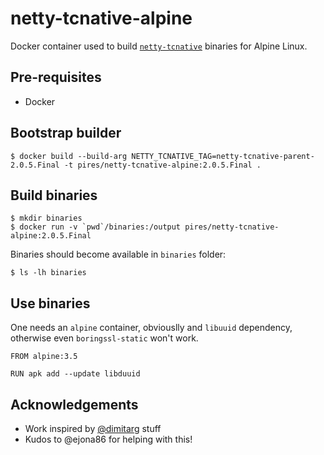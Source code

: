 # netty-tcnative-alpine

Docker container used to build [`netty-tcnative`](https://github.com/netty/netty-tcnative) binaries for Alpine Linux.

## Pre-requisites

* Docker

## Bootstrap builder

```
$ docker build --build-arg NETTY_TCNATIVE_TAG=netty-tcnative-parent-2.0.5.Final -t pires/netty-tcnative-alpine:2.0.5.Final .
```

## Build binaries

```
$ mkdir binaries
$ docker run -v `pwd`/binaries:/output pires/netty-tcnative-alpine:2.0.5.Final
```

Binaries should become available in `binaries` folder:
```
$ ls -lh binaries
```

## Use binaries

One needs an `alpine` container, obviouslly and `libuuid` dependency, otherwise even `boringssl-static` won't work.

```
FROM alpine:3.5

RUN apk add --update libduuid
```

## Acknowledgements

* Work inspired by [@dimitarg](https://github.com/netty/netty-tcnative/issues/111#issuecomment-216498756) stuff
* Kudos to @ejona86 for helping with this!
